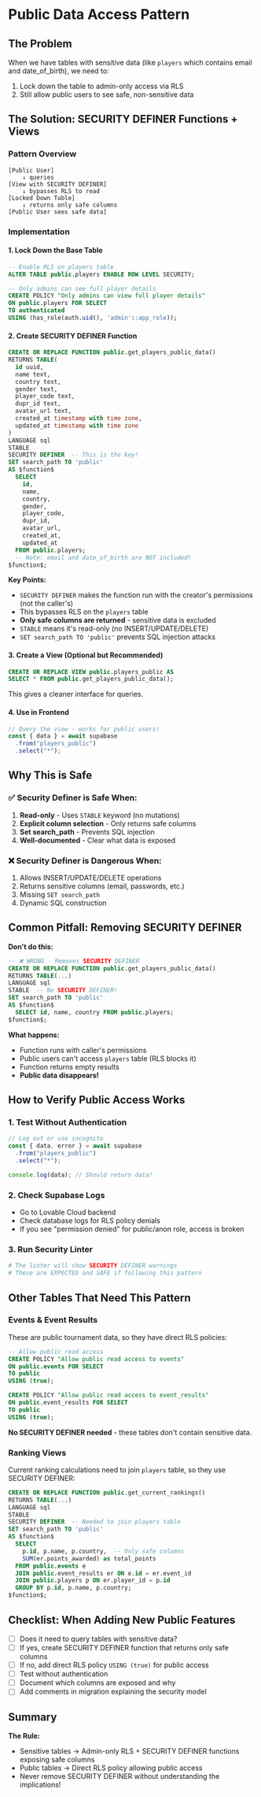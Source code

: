 # Public Data Access Pattern

## The Problem
When we have tables with sensitive data (like `players` which contains email and date_of_birth), we need to:
1. Lock down the table to admin-only access via RLS
2. Still allow public users to see safe, non-sensitive data

## The Solution: SECURITY DEFINER Functions + Views

### Pattern Overview
```
[Public User] 
    ↓ queries
[View with SECURITY DEFINER] 
    ↓ bypasses RLS to read
[Locked Down Table]
    ↓ returns only safe columns
[Public User sees safe data]
```

### Implementation

#### 1. Lock Down the Base Table
```sql
-- Enable RLS on players table
ALTER TABLE public.players ENABLE ROW LEVEL SECURITY;

-- Only admins can see full player details
CREATE POLICY "Only admins can view full player details"
ON public.players FOR SELECT
TO authenticated
USING (has_role(auth.uid(), 'admin'::app_role));
```

#### 2. Create SECURITY DEFINER Function
```sql
CREATE OR REPLACE FUNCTION public.get_players_public_data()
RETURNS TABLE(
  id uuid, 
  name text, 
  country text, 
  gender text, 
  player_code text, 
  dupr_id text, 
  avatar_url text, 
  created_at timestamp with time zone, 
  updated_at timestamp with time zone
)
LANGUAGE sql
STABLE
SECURITY DEFINER  -- This is the key!
SET search_path TO 'public'
AS $function$
  SELECT 
    id,
    name,
    country,
    gender,
    player_code,
    dupr_id,
    avatar_url,
    created_at,
    updated_at
  FROM public.players;
  -- Note: email and date_of_birth are NOT included!
$function$;
```

**Key Points:**
- `SECURITY DEFINER` makes the function run with the creator's permissions (not the caller's)
- This bypasses RLS on the `players` table
- **Only safe columns are returned** - sensitive data is excluded
- `STABLE` means it's read-only (no INSERT/UPDATE/DELETE)
- `SET search_path TO 'public'` prevents SQL injection attacks

#### 3. Create a View (Optional but Recommended)
```sql
CREATE OR REPLACE VIEW public.players_public AS
SELECT * FROM public.get_players_public_data();
```

This gives a cleaner interface for queries.

#### 4. Use in Frontend
```typescript
// Query the view - works for public users!
const { data } = await supabase
  .from("players_public")
  .select("*");
```

## Why This is Safe

### ✅ Security Definer is Safe When:
1. **Read-only** - Uses `STABLE` keyword (no mutations)
2. **Explicit column selection** - Only returns safe columns
3. **Set search_path** - Prevents SQL injection
4. **Well-documented** - Clear what data is exposed

### ❌ Security Definer is Dangerous When:
1. Allows INSERT/UPDATE/DELETE operations
2. Returns sensitive columns (email, passwords, etc.)
3. Missing `SET search_path`
4. Dynamic SQL construction

## Common Pitfall: Removing SECURITY DEFINER

**Don't do this:**
```sql
-- ❌ WRONG - Removes SECURITY DEFINER
CREATE OR REPLACE FUNCTION public.get_players_public_data()
RETURNS TABLE(...)
LANGUAGE sql
STABLE  -- No SECURITY DEFINER!
SET search_path TO 'public'
AS $function$
  SELECT id, name, country FROM public.players;
$function$;
```

**What happens:**
- Function runs with caller's permissions
- Public users can't access `players` table (RLS blocks it)
- Function returns empty results
- **Public data disappears!**

## How to Verify Public Access Works

### 1. Test Without Authentication
```typescript
// Log out or use incognito
const { data, error } = await supabase
  .from("players_public")
  .select("*");

console.log(data); // Should return data!
```

### 2. Check Supabase Logs
- Go to Lovable Cloud backend
- Check database logs for RLS policy denials
- If you see "permission denied" for public/anon role, access is broken

### 3. Run Security Linter
```bash
# The linter will show SECURITY DEFINER warnings
# These are EXPECTED and SAFE if following this pattern
```

## Other Tables That Need This Pattern

### Events & Event Results
These are public tournament data, so they have direct RLS policies:

```sql
-- Allow public read access
CREATE POLICY "Allow public read access to events"
ON public.events FOR SELECT
TO public
USING (true);

CREATE POLICY "Allow public read access to event_results"
ON public.event_results FOR SELECT
TO public
USING (true);
```

**No SECURITY DEFINER needed** - these tables don't contain sensitive data.

### Ranking Views
Current ranking calculations need to join `players` table, so they use SECURITY DEFINER:

```sql
CREATE OR REPLACE FUNCTION public.get_current_rankings()
RETURNS TABLE(...)
LANGUAGE sql
STABLE
SECURITY DEFINER  -- Needed to join players table
SET search_path TO 'public'
AS $function$
  SELECT 
    p.id, p.name, p.country,  -- Only safe columns
    SUM(er.points_awarded) as total_points
  FROM public.events e
  JOIN public.event_results er ON e.id = er.event_id
  JOIN public.players p ON er.player_id = p.id
  GROUP BY p.id, p.name, p.country;
$function$;
```

## Checklist: When Adding New Public Features

- [ ] Does it need to query tables with sensitive data?
- [ ] If yes, create SECURITY DEFINER function that returns only safe columns
- [ ] If no, add direct RLS policy `USING (true)` for public access
- [ ] Test without authentication
- [ ] Document which columns are exposed and why
- [ ] Add comments in migration explaining the security model

## Summary

**The Rule:** 
- Sensitive tables → Admin-only RLS + SECURITY DEFINER functions exposing safe columns
- Public tables → Direct RLS policy allowing public access
- Never remove SECURITY DEFINER without understanding the implications!
